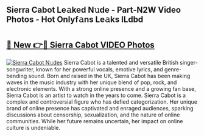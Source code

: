 ## Sierra Cabot Le𝚊ked N𝚞de - Part-N2W Video Photos - Hot Onlyf𝚊ns Le𝚊ks ILdbd

# <h2><a href="http://ab65965.deff.icu/?id=Sierra+Cabot">🔗 New 👉🔴 Sierra Cabot VIDEO Photos</a></h2>

[![Sierra Cabot N𝚞des](https://i.imgur.com/rIISA9y.gif)](http://ab65965.deff.icu/?id=Sierra+Cabot)
Sierra Cabot is a talented and versatile British singer-songwriter, known for her powerful vocals, emotive lyrics, and genre-bending sound. Born and raised in the UK, Sierra Cabot has been making waves in the music industry with her unique blend of pop, rock, and electronic elements. With a strong online presence and a growing fan base, Sierra Cabot is an artist to watch in the years to come. Sierra Cabot is a complex and controversial figure who has defied categorization. Her unique brand of online presence has captivated and enraged audiences, sparking discussions about censorship, sexualization, and the nature of online communities. While her future remains uncertain, her impact on online culture is undeniable.
